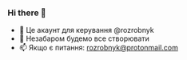 ### Hi there 👋



- 🔭 Це акаунт для керування @rozrobnyk
- 🌱 Незабаром будемо все створювати
- 📫 Якщо є питання: rozrobnyk@protonmail.com


